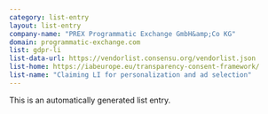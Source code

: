 ```yaml
---
category: list-entry
layout: list-entry
company-name: "PREX Programmatic Exchange GmbH&amp;Co KG"
domain: programmatic-exchange.com
list: gdpr-li
list-data-url: https://vendorlist.consensu.org/vendorlist.json
list-home: https://iabeurope.eu/transparency-consent-framework/
list-name: "Claiming LI for personalization and ad selection"
---
```


This is an automatically generated list entry.
